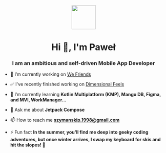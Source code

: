 <div align="center">
  <img src="https://github.com/Pablit0x/Pablit0x/assets/76017191/9d7e3364-4fbc-46bc-b06d-c3eb48d83922" width="75" height="75">
    <h1>Hi 👋, I'm Paweł</h1>
</div>

<h3 align="center">I am an ambitious and self-driven Mobile App Developer</h3>

- 🔭 I’m currently working on [We Friends](https://github.com/Pablit0x/WeFriends)

- ✅ I've recently finished working on [Dimensional Feels](https://github.com/Pablit0x/Dimensional-Feels)

- 🌱 I’m currently learning **Kotlin Multiplatform (KMP), Mango DB, Figma, and MVI, WorkManager...**

- 💬 Ask me about **Jetpack Compose**

- 📫 How to reach me **szymanskip.1998@gmail.com**

- ⚡ Fun fact **In the summer, you'll find me deep into geeky coding adventures, but once winter arrives, I swap my keyboard for skis and hit the slopes! 🎿**




</p>
